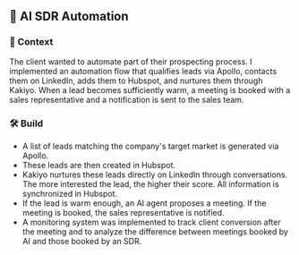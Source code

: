 <h2>🤖 AI SDR Automation</h2>

<h3>📝 Context</h3>
<p>
  The client wanted to automate part of their prospecting process. I implemented an automation flow that qualifies leads via Apollo, contacts them on LinkedIn, adds them to Hubspot, and nurtures them through Kakiyo. When a lead becomes sufficiently warm, a meeting is booked with a sales representative and a notification is sent to the sales team.
</p>

<h3>🛠️ Build</h3>
<ul>
  <li>A list of leads matching the company's target market is generated via Apollo.</li>
  <li>These leads are then created in Hubspot.</li>
  <li>Kakiyo nurtures these leads directly on LinkedIn through conversations. The more interested the lead, the higher their score. All information is synchronized in Hubspot.</li>
  <li>If the lead is warm enough, an AI agent proposes a meeting. If the meeting is booked, the sales representative is notified.</li>
  <li>A monitoring system was implemented to track client conversion after the meeting and to analyze the difference between meetings booked by AI and those booked by an SDR.</li>
</ul>
